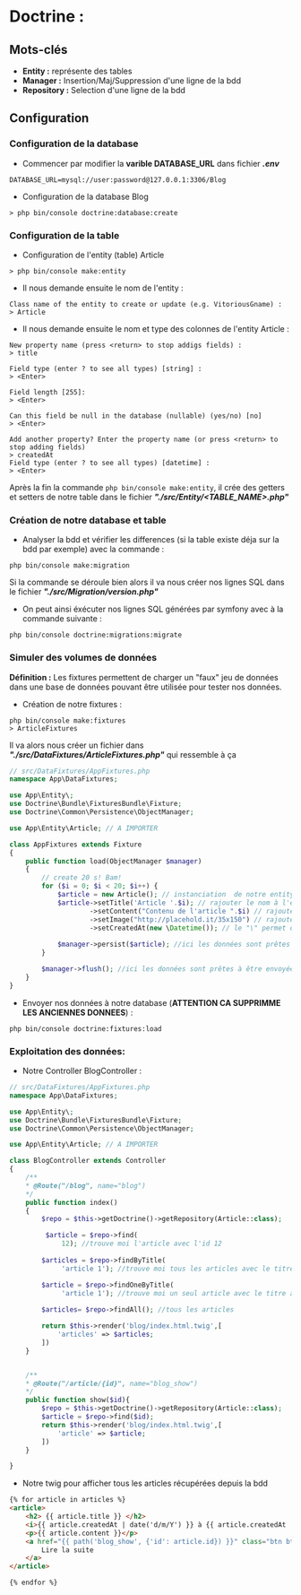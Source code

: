 # Doctrine :

## Mots-clés
- **Entity :** représente des tables 
- **Manager :** Insertion/Maj/Suppression d'une ligne de la bdd
- **Repository :** Selection d'une ligne de la bdd

## Configuration


### Configuration de la database

- Commencer par modifier la **varible DATABASE_URL** dans fichier ***.env***

```
DATABASE_URL=mysql://user:password@127.0.0.1:3306/Blog
```

- Configuration de la database Blog

```shell
> php bin/console doctrine:database:create
```

### Configuration de la table

- Configuration de l'entity (table) Article
    
```shell
> php bin/console make:entity
```

- Il nous demande ensuite le nom de l'entity  : 
```shell
Class name of the entity to create or update (e.g. VitoriousGname) :
> Article
```

- Il nous demande ensuite le nom et type des colonnes de l'entity Article : 

```shell
New property name (press <return> to stop addigs fields) :
> title

Field type (enter ? to see all types) [string] :
> <Enter>

Field length [255]:
> <Enter>

Can this field be null in the database (nullable) (yes/no) [no]
> <Enter>

Add another property? Enter the property name (or press <return> to stop adding fields)
> createdAt
Field type (enter ? to see all types) [datetime] :
> <Enter>
```

Après la fin la commande ``php bin/console make:entity``, il crée des getters et setters de notre table dans le fichier ***"./src/Entity/<TABLE_NAME>.php"***

### Création de notre database et table

- Analyser la bdd et vérifier les differences (si la table existe déja sur la bdd par exemple) avec la commande :

```shell
php bin/console make:migration

```

Si la commande se déroule bien alors il va nous créer nos lignes SQL dans le fichier ***"./src/Migration/version.php"***

- On peut ainsi éxécuter nos lignes SQL générées par symfony avec à la commande suivante :

```shell
php bin/console doctrine:migrations:migrate
```

### Simuler des volumes de données

**Définition :** Les fixtures permettent de charger un "faux" jeu de données dans une base de données pouvant être utilisée pour tester nos données. 

- Création de notre fixtures :

```shell
php bin/console make:fixtures
> ArticleFixtures
```

Il va alors nous créer un fichier dans ***"./src/DataFixtures/ArticleFixtures.php"*** qui ressemble à ça 

```php
// src/DataFixtures/AppFixtures.php
namespace App\DataFixtures;

use App\Entity\;
use Doctrine\Bundle\FixturesBundle\Fixture;
use Doctrine\Common\Persistence\ObjectManager;

use App\Entity\Article; // A IMPORTER

class AppFixtures extends Fixture
{
    public function load(ObjectManager $manager)
    {
        // create 20 s! Bam!
        for ($i = 0; $i < 20; $i++) {
            $article = new Article(); // instanciation  de notre entity Article
            $article->setTitle('Article '.$i); // rajouter le nom à l'entity Article
                    ->setContent("Contenu de l'article ".$i) // rajouter le contenu à l'entity Article
                    ->setImage("http://placehold.it/35x150") // rajouter un lien d'image à l'entity Article
                    ->setCreatedAt(new \Datetime()); // le "\" permet de dire à symfony que la classe Datetime appartient au namespace global de php
            
            $manager->persist($article); //ici les données sont prêtes à être exportées
        }

        $manager->flush(); //ici les données sont prêtes à être envoyées à la bdd
    }
}
```

- Envoyer nos données à notre database (**ATTENTION CA SUPPRIMME LES ANCIENNES DONNEES**) :

```shell
php bin/console doctrine:fixtures:load
```

### Exploitation des données:

- Notre Controller BlogController :

```php
// src/DataFixtures/AppFixtures.php
namespace App\DataFixtures;

use App\Entity\;
use Doctrine\Bundle\FixturesBundle\Fixture;
use Doctrine\Common\Persistence\ObjectManager;

use App\Entity\Article; // A IMPORTER

class BlogController extends Controller
{
    /**
    * @Route("/blog", name="blog")
    */
    public function index()
    {
        $repo = $this->getDoctrine()->getRepository(Article::class);

         $article = $repo->find(
             12); //trouve moi l'article avec l'id 12
        
        $articles = $repo->findByTitle(
             'article 1'); //trouve moi tous les articles avec le titre article 1

        $article = $repo->findOneByTitle(
             'article 1'); //trouve moi un seul article avec le titre article 1 (prend le 1er)
        
        $articles= $repo->findAll(); //tous les articles

        return $this->render('blog/index.html.twig',[
            'articles' => $articles;
        ])
    }


    /**
    * @Route("/article/{id}", name="blog_show")
    */
    public function show($id){
        $repo = $this->getDoctrine()->getRepository(Article::class);
        $article = $repo->find($id);
        return $this->render('blog/index.html.twig',[
            'article' => $article;
        ])
    }

}
```


- Notre twig pour afficher tous les articles récupérées depuis la bdd

```html
{% for article in articles %}
<article>
    <h2> {{ article.title }} </h2>
    <i>{{ article.createdAt | date('d/m/Y') }} à {{ article.createdAt | date('H:i') }}</i> <!-- on pipe l'output avec un filter -->
    <p>{{ article.content }}</p>
    <a href="{{ path('blog_show', {'id': article.id}) }}" class="btn btn-primary"> <!-- récupération by id (voir la fonction show() -->
        Lire la suite
    </a>
</article>

{% endfor %}
```
